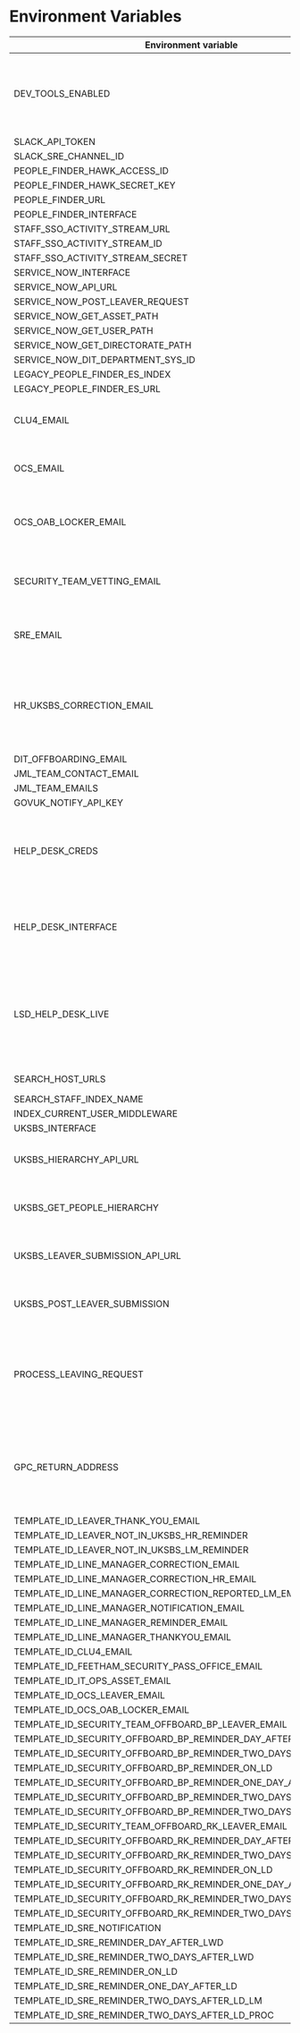 # Environment Variables

| Environment variable                                             | Default                                    | Notes                                                                                                |
| ---------------------------------                                | ------------------------------------------ | ---------------------------------                                                                    |
| DEV_TOOLS_ENABLED                                                | false                                      | Set this value to "true" to enable Dev Tools and disable Authbroker                                  |
| SLACK_API_TOKEN                                                  | None                                       |                                                                                                      |
| SLACK_SRE_CHANNEL_ID                                             | None                                       |                                                                                                      |
| PEOPLE_FINDER_HAWK_ACCESS_ID                                     |                                            |                                                                                                      |
| PEOPLE_FINDER_HAWK_SECRET_KEY                                    |                                            |                                                                                                      |
| PEOPLE_FINDER_URL                                                |                                            |                                                                                                      |
| PEOPLE_FINDER_INTERFACE                                          |                                            |                                                                                                      |
| STAFF_SSO_ACTIVITY_STREAM_URL                                    | None                                       |                                                                                                      |
| STAFF_SSO_ACTIVITY_STREAM_ID                                     | None                                       |                                                                                                      |
| STAFF_SSO_ACTIVITY_STREAM_SECRET                                 | None                                       |                                                                                                      |
| SERVICE_NOW_INTERFACE                                            | None                                       |                                                                                                      |
| SERVICE_NOW_API_URL                                              | None                                       |                                                                                                      |
| SERVICE_NOW_POST_LEAVER_REQUEST                                  | None                                       |                                                                                                      |
| SERVICE_NOW_GET_ASSET_PATH                                       | None                                       |                                                                                                      |
| SERVICE_NOW_GET_USER_PATH                                        | None                                       |                                                                                                      |
| SERVICE_NOW_GET_DIRECTORATE_PATH                                 | None                                       |                                                                                                      |
| SERVICE_NOW_DIT_DEPARTMENT_SYS_ID                                | None                                       |                                                                                                      |
| LEGACY_PEOPLE_FINDER_ES_INDEX                                    | None                                       |                                                                                                      |
| LEGACY_PEOPLE_FINDER_ES_URL                                      | None                                       |                                                                                                      |
| CLU4_EMAIL                                                       | None                                       | Email address for the CLU4 Team                                                                      |
| OCS_EMAIL                                                        | None                                       | Email address for the OCS Team                                                                       |
| OCS_OAB_LOCKER_EMAIL                                             | None                                       | Email address for the OCS OAB Locker Team                                                            |
| SECURITY_TEAM_VETTING_EMAIL                                      | None                                       | Email address for the Security Team (vetting)                                                        |
| SRE_EMAIL                                                        | None                                       | Email address for the SRE Team                                                                       |
| HR_UKSBS_CORRECTION_EMAIL                                        | None                                       | Email address for the HR Team member that deals with UK SBS corrections                              |
| DIT_OFFBOARDING_EMAIL                                            | ''                                         |                                                                                                      |
| JML_TEAM_CONTACT_EMAIL                                           | ''                                         |                                                                                                      |
| JML_TEAM_EMAILS                                                  | []                                         |                                                                                                      |
| GOVUK_NOTIFY_API_KEY                                             | None                                       |                                                                                                      |
| HELP_DESK_CREDS                                                  | None                                       | Dict of credentials for help desk: format will depend on helpdesk                                    |
| HELP_DESK_INTERFACE                                              | help_desk_client.interfaces.HelpDeskStubbed| Help desk interface to use, use the stub for local dev/tests                                         |
| LSD_HELP_DESK_LIVE                                               | false                                      | Set to 'true' if you want to create help desk tickets, default behaviour will just stub the request  |
| SEARCH_HOST_URLS                                                 | None                                       | OpenSearch URL                                                                                       |
| SEARCH_STAFF_INDEX_NAME                                          | staff                                      |                                                                                                      |
| INDEX_CURRENT_USER_MIDDLEWARE                                    | false                                      |                                                                                                      |
| UKSBS_INTERFACE                                                  | None                                       |                                                                                                      |
| UKSBS_HIERARCHY_API_URL                                          | None                                       | UK SBS People Hierarchy URL                                                                          |
| UKSBS_GET_PEOPLE_HIERARCHY                                       | None                                       | UK SBS People Hierarchy path                                                                         |
| UKSBS_LEAVER_SUBMISSION_API_URL                                  | None                                       | UK SBS Leaver Submission URL                                                                         |
| UKSBS_POST_LEAVER_SUBMISSION                                     | None                                       | UK SBS Leaver Submission path                                                                        |
| PROCESS_LEAVING_REQUEST                                          | true                                       | Set to 'false' if you want to prevent sending leaving request data to the processors.                |
| GPC_RETURN_ADDRESS                                               | []                                         | Set as the comma separated list of each address line for the GPC Return Address                      |
| TEMPLATE_ID_LEAVER_THANK_YOU_EMAIL                               | None                                       |                                                                                                      |
| TEMPLATE_ID_LEAVER_NOT_IN_UKSBS_HR_REMINDER                      | None                                       |                                                                                                      |
| TEMPLATE_ID_LEAVER_NOT_IN_UKSBS_LM_REMINDER                      | None                                       |                                                                                                      |
| TEMPLATE_ID_LINE_MANAGER_CORRECTION_EMAIL                        | None                                       |                                                                                                      |
| TEMPLATE_ID_LINE_MANAGER_CORRECTION_HR_EMAIL                     | None                                       |                                                                                                      |
| TEMPLATE_ID_LINE_MANAGER_CORRECTION_REPORTED_LM_EMAIL            | None                                       |                                                                                                      |
| TEMPLATE_ID_LINE_MANAGER_NOTIFICATION_EMAIL                      | None                                       |                                                                                                      |
| TEMPLATE_ID_LINE_MANAGER_REMINDER_EMAIL                          | None                                       |                                                                                                      |
| TEMPLATE_ID_LINE_MANAGER_THANKYOU_EMAIL                          | None                                       |                                                                                                      |
| TEMPLATE_ID_CLU4_EMAIL                                           | None                                       |                                                                                                      |
| TEMPLATE_ID_FEETHAM_SECURITY_PASS_OFFICE_EMAIL                   | None                                       |                                                                                                      |
| TEMPLATE_ID_IT_OPS_ASSET_EMAIL                                   | None                                       |                                                                                                      |
| TEMPLATE_ID_OCS_LEAVER_EMAIL                                     | None                                       |                                                                                                      |
| TEMPLATE_ID_OCS_OAB_LOCKER_EMAIL                                 | None                                       |                                                                                                      |
| TEMPLATE_ID_SECURITY_TEAM_OFFBOARD_BP_LEAVER_EMAIL               | None                                       |                                                                                                      |
| TEMPLATE_ID_SECURITY_OFFBOARD_BP_REMINDER_DAY_AFTER_LWD          | None                                       |                                                                                                      |
| TEMPLATE_ID_SECURITY_OFFBOARD_BP_REMINDER_TWO_DAYS_AFTER_LWD     | None                                       |                                                                                                      |
| TEMPLATE_ID_SECURITY_OFFBOARD_BP_REMINDER_ON_LD                  | None                                       |                                                                                                      |
| TEMPLATE_ID_SECURITY_OFFBOARD_BP_REMINDER_ONE_DAY_AFTER_LD       | None                                       |                                                                                                      |
| TEMPLATE_ID_SECURITY_OFFBOARD_BP_REMINDER_TWO_DAYS_AFTER_LD_LM   | None                                       |                                                                                                      |
| TEMPLATE_ID_SECURITY_OFFBOARD_BP_REMINDER_TWO_DAYS_AFTER_LD_PROC | None                                       |                                                                                                      |
| TEMPLATE_ID_SECURITY_TEAM_OFFBOARD_RK_LEAVER_EMAIL               | None                                       |                                                                                                      |
| TEMPLATE_ID_SECURITY_OFFBOARD_RK_REMINDER_DAY_AFTER_LWD          | None                                       |                                                                                                      |
| TEMPLATE_ID_SECURITY_OFFBOARD_RK_REMINDER_TWO_DAYS_AFTER_LWD     | None                                       |                                                                                                      |
| TEMPLATE_ID_SECURITY_OFFBOARD_RK_REMINDER_ON_LD                  | None                                       |                                                                                                      |
| TEMPLATE_ID_SECURITY_OFFBOARD_RK_REMINDER_ONE_DAY_AFTER_LD       | None                                       |                                                                                                      |
| TEMPLATE_ID_SECURITY_OFFBOARD_RK_REMINDER_TWO_DAYS_AFTER_LD_LM   | None                                       |                                                                                                      |
| TEMPLATE_ID_SECURITY_OFFBOARD_RK_REMINDER_TWO_DAYS_AFTER_LD_PROC | None                                       |                                                                                                      |
| TEMPLATE_ID_SRE_NOTIFICATION                                     | None                                       |                                                                                                      |
| TEMPLATE_ID_SRE_REMINDER_DAY_AFTER_LWD                           | None                                       |                                                                                                      |
| TEMPLATE_ID_SRE_REMINDER_TWO_DAYS_AFTER_LWD                      | None                                       |                                                                                                      |
| TEMPLATE_ID_SRE_REMINDER_ON_LD                                   | None                                       |                                                                                                      |
| TEMPLATE_ID_SRE_REMINDER_ONE_DAY_AFTER_LD                        | None                                       |                                                                                                      |
| TEMPLATE_ID_SRE_REMINDER_TWO_DAYS_AFTER_LD_LM                    | None                                       |                                                                                                      |
| TEMPLATE_ID_SRE_REMINDER_TWO_DAYS_AFTER_LD_PROC                  | None                                       |                                                                                                      |
